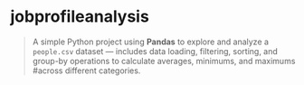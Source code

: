 # jobprofileanalysis
  > A simple Python project using **Pandas** to explore and analyze a `people.csv` dataset — includes data loading, filtering, sorting, and group-by operations to calculate averages, minimums, and maximums #across different categories.

